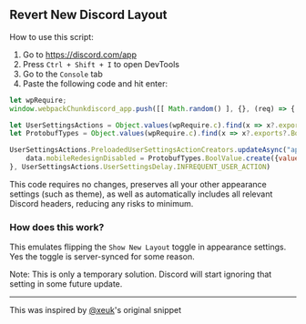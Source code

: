 ## Revert New Discord Layout

How to use this script:
1. Go to https://discord.com/app
2. Press `Ctrl + Shift + I` to open DevTools
3. Go to the `Console` tab
4. Paste the following code and hit enter:

```js
let wpRequire;
window.webpackChunkdiscord_app.push([[ Math.random() ], {}, (req) => { wpRequire = req; }]);

let UserSettingsActions = Object.values(wpRequire.c).find(x => x?.exports?.PreloadedUserSettingsActionCreators).exports;
let ProtobufTypes = Object.values(wpRequire.c).find(x => x?.exports?.BoolValue).exports;

UserSettingsActions.PreloadedUserSettingsActionCreators.updateAsync("appearance", data => {
    data.mobileRedesignDisabled = ProtobufTypes.BoolValue.create({value: true})
}, UserSettingsActions.UserSettingsDelay.INFREQUENT_USER_ACTION)
```

This code requires no changes, preserves all your other appearance settings (such as theme), as well as automatically includes all relevant Discord headers, reducing any risks to minimum.

### How does this work?
This emulates flipping the `Show New Layout` toggle in appearance settings. Yes the toggle is server-synced for some reason.

Note: This is only a temporary solution. Discord will start ignoring that setting in some future update.
___
This was inspired by [@xeuk](https://gist.github.com/Xeukxz/a1b55f38f5ede22e757b3894430066db/c387c85e729e62b37b36d8eb0ea1d5b3dde0b1a8)'s original snippet
